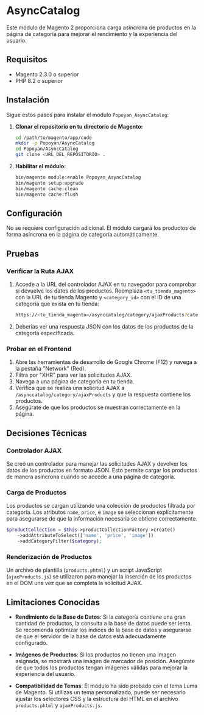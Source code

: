 # AsyncCatalog

Este módulo de Magento 2 proporciona carga asíncrona de productos en la página de categoría para mejorar el rendimiento
y la experiencia del usuario.

## Requisitos

- Magento 2.3.0 o superior
- PHP 8.2 o superior

## Instalación

Sigue estos pasos para instalar el módulo `Popoyan_AsyncCatalog`:

1. **Clonar el repositorio en tu directorio de Magento:**

   ```sh
   cd /path/to/magento/app/code
   mkdir -p Popoyan/AsyncCatalog
   cd Popoyan/AsyncCatalog
   git clone <URL_DEL_REPOSITORIO> .
   ```

2. **Habilitar el módulo:**

   ```sh
   bin/magento module:enable Popoyan_AsyncCatalog
   bin/magento setup:upgrade
   bin/magento cache:clean
   bin/magento cache:flush
   ```

## Configuración

No se requiere configuración adicional. El módulo cargará los productos de forma asíncrona en la página de categoría
automáticamente.

## Pruebas

### Verificar la Ruta AJAX

1. Accede a la URL del controlador AJAX en tu navegador para comprobar si devuelve los datos de los productos. Reemplaza
   `<tu_tienda_magento>` con la URL de tu tienda Magento y `<category_id>` con el ID de una categoría que exista en tu
   tienda:
    ```sh
    https://<tu_tienda_magento>/asynccatalog/category/ajaxProducts?category_id=<category_id>
    ```
2. Deberías ver una respuesta JSON con los datos de los productos de la categoría especificada.

### Probar en el Frontend

1. Abre las herramientas de desarrollo de Google Chrome (F12) y navega a la pestaña "Network" (Red).
2. Filtra por "XHR" para ver las solicitudes AJAX.
3. Navega a una página de categoría en tu tienda.
4. Verifica que se realiza una solicitud AJAX a `/asynccatalog/category/ajaxProducts` y que la respuesta contiene los
   productos.
5. Asegúrate de que los productos se muestran correctamente en la página.

## Decisiones Técnicas

### Controlador AJAX

Se creó un controlador para manejar las solicitudes AJAX y devolver los datos de los productos en formato JSON. Esto
permite cargar los productos de manera asíncrona cuando se accede a una página de categoría.

### Carga de Productos

Los productos se cargan utilizando una colección de productos filtrada por categoría. Los atributos `name`, `price`, e
`image` se seleccionan explícitamente para asegurarse de que la información necesaria se obtiene correctamente.

```php
$productCollection = $this->productCollectionFactory->create()
    ->addAttributeToSelect(['name', 'price', 'image'])
    ->addCategoryFilter($category);
```

### Renderización de Productos

Un archivo de plantilla (`products.phtml`) y un script JavaScript (`ajaxProducts.js`) se utilizaron para manejar la
inserción de los productos en el DOM una vez que se completa la solicitud AJAX.

## Limitaciones Conocidas

- **Rendimiento de la Base de Datos**: Si la categoría contiene una gran cantidad de productos, la consulta a la base de
  datos puede ser lenta. Se recomienda optimizar los índices de la base de datos y asegurarse de que el servidor de la
  base de datos está adecuadamente configurado.

- **Imágenes de Productos**: Si los productos no tienen una imagen asignada, se mostrará una imagen de marcador de
  posición. Asegúrate de que todos los productos tengan imágenes válidas para mejorar la experiencia del usuario.

- **Compatibilidad de Temas**: El módulo ha sido probado con el tema Luma de Magento. Si utilizas un tema personalizado,
  puede ser necesario ajustar los selectores CSS y la estructura del HTML en el archivo `products.phtml` y
  `ajaxProducts.js`.


